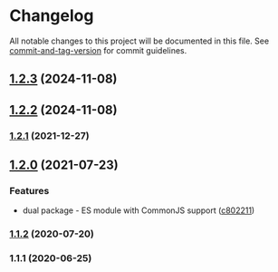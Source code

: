 # Changelog

All notable changes to this project will be documented in this file. See [commit-and-tag-version](https://github.com/absolute-version/commit-and-tag-version) for commit guidelines.

## [1.2.3](https://github.com/toolbuilder/ring-buffer/compare/v1.2.2...v1.2.3) (2024-11-08)

## [1.2.2](https://github.com/toolbuilder/ring-buffer/compare/v1.2.1...v1.2.2) (2024-11-08)

### [1.2.1](https://github.com/toolbuilder/ring-buffer/compare/v1.2.0...v1.2.1) (2021-12-27)

## [1.2.0](https://github.com/toolbuilder/ring-buffer/compare/v1.1.2...v1.2.0) (2021-07-23)


### Features

* dual package - ES module with CommonJS support ([c802211](https://github.com/toolbuilder/ring-buffer/commit/c8022110387556fffab089ea917619bd86e0b3d3))

### [1.1.2](https://github.com/toolbuilder/ring-buffer/compare/v1.1.1...v1.1.2) (2020-07-20)

### 1.1.1 (2020-06-25)

